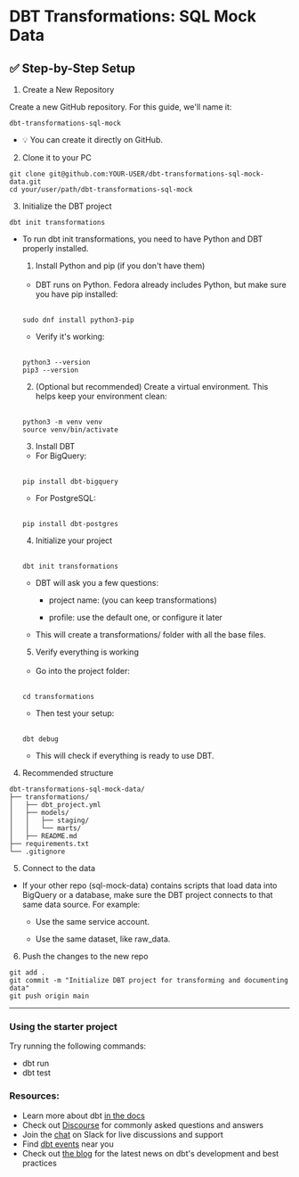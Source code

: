# DBT Transformations: SQL Mock Data

## ✅ Step-by-Step Setup

1. Create a New Repository

Create a new GitHub repository. For this guide, we'll name it:

```
dbt-transformations-sql-mock
```

- 💡 You can create it directly on GitHub.

2. Clone it to your PC

```
git clone git@github.com:YOUR-USER/dbt-transformations-sql-mock-data.git
cd your/user/path/dbt-transformations-sql-mock
```

3. Initialize the DBT project

```
dbt init transformations
```

- To run dbt init transformations, you need to have Python and DBT properly installed.

    1. Install Python and pip (if you don't have them)

    <br>

    - DBT runs on Python. Fedora already includes Python, but make sure you have pip installed:

    <br>

    ```
    sudo dnf install python3-pip
    ```

    - Verify it's working:

    <br>

    ```
    python3 --version
    pip3 --version
    ```

    2. (Optional but recommended) Create a virtual environment. This helps keep your environment clean:

    <br>

    ```
    python3 -m venv venv
    source venv/bin/activate
    ```

    3. Install DBT

    - For BigQuery:

    <br>
    
    ```
    pip install dbt-bigquery
    ```

    - For PostgreSQL:

    <br>
    
    ```
    pip install dbt-postgres
    ```

    4. Initialize your project

    <br>
    
    ```
    dbt init transformations
    ```

    - DBT will ask you a few questions:

        - project name: (you can keep transformations)

        - profile: use the default one, or configure it later

    - This will create a transformations/ folder with all the base files.

    5. Verify everything is working

    <br>

    - Go into the project folder:

    <br>

    ```
    cd transformations
    ```

    - Then test your setup:

    <br>

    ```
    dbt debug
    ```

    - This will check if everything is ready to use DBT.

4. Recommended structure

```
dbt-transformations-sql-mock-data/
├── transformations/
│   ├── dbt_project.yml
│   ├── models/
│   │   ├── staging/
│   │   └── marts/
│   ├── README.md
├── requirements.txt
└── .gitignore
```

5. Connect to the data

- If your other repo (sql-mock-data) contains scripts that load data into BigQuery or a database, make sure the DBT project connects to that same data source. For example:

    - Use the same service account.

    - Use the same dataset, like raw_data.

6. Push the changes to the new repo

```
git add .
git commit -m "Initialize DBT project for transforming and documenting data"
git push origin main
```

---

### Using the starter project

Try running the following commands:
- dbt run
- dbt test


### Resources:
- Learn more about dbt [in the docs](https://docs.getdbt.com/docs/introduction)
- Check out [Discourse](https://discourse.getdbt.com/) for commonly asked questions and answers
- Join the [chat](https://community.getdbt.com/) on Slack for live discussions and support
- Find [dbt events](https://events.getdbt.com) near you
- Check out [the blog](https://blog.getdbt.com/) for the latest news on dbt's development and best practices
